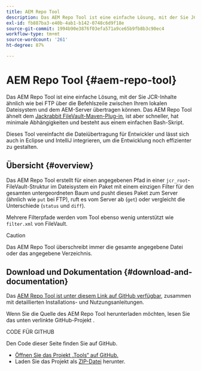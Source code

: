 ```yaml
---
title: AEM Repo Tool
description: Das AEM Repo Tool ist eine einfache Lösung, mit der Sie JCR-Inhalte ähnlich wie bei FTP über die Befehlszeile zwischen Ihrem lokalen Dateisystem und dem AEM-Server übertragen können.
exl-id: fb887ba3-e40b-4ab1-b142-0748c6d9f18e
source-git-commit: 1994b90e3876f03efa571a9ce65b9fb8b3c90ec4
workflow-type: tm+mt
source-wordcount: '261'
ht-degree: 87%

---
```


# AEM Repo Tool {#aem-repo-tool}

Das AEM Repo Tool ist eine einfache Lösung, mit der Sie JCR-Inhalte ähnlich wie bei FTP über die Befehlszeile zwischen Ihrem lokalen Dateisystem und dem AEM-Server übertragen können. Das AEM Repo Tool ähnelt dem [Jackrabbit FileVault-Maven-Plug-in](https://jackrabbit.apache.org/filevault-package-maven-plugin), ist aber schneller, hat minimale Abhängigkeiten und besteht aus einem einfachen Bash-Skript.

Dieses Tool vereinfacht die Dateiübertragung für Entwickler und lässt sich auch in Eclipse und IntelliJ integrieren, um die Entwicklung noch effizienter zu gestalten.

## Übersicht {#overview}

Das AEM Repo Tool erstellt für einen angegebenen Pfad in einer `jcr_root`-FileVault-Struktur im Dateisystem ein Paket mit einem einzigen Filter für den gesamten untergeordneten Baum und pusht dieses Paket zum Server (ähnlich wie `put` bei FTP), ruft es vom Server ab (`get`) oder vergleicht die Unterschiede (`status` und `diff`).

Mehrere Filterpfade werden vom Tool ebenso wenig unterstützt wie `filter.xml` von FileVault.

>[!CAUTION]
>
>Das AEM Repo Tool überschreibt immer die gesamte angegebene Datei oder das angegebene Verzeichnis.

## Download und Dokumentation {#download-and-documentation}

Das [AEM Repo Tool ist unter diesem Link auf GitHub verfügbar](https://github.com/Adobe-Marketing-Cloud/tools/tree/master/repo), zusammen mit detaillierten Installations- und Nutzungsanleitungen.

Wenn Sie die Quelle des AEM Repo Tool herunterladen möchten, lesen Sie das unten verlinkte GitHub-Projekt .

CODE FÜR GITHUB

Den Code dieser Seite finden Sie auf GitHub.

* [Öffnen Sie das Projekt „Tools“ auf GitHub.](https://github.com/Adobe-Marketing-Cloud/tools)
* Laden Sie das Projekt als [ZIP-Datei](https://github.com/Adobe-Marketing-Cloud/tools/archive/master.zip) herunter.

